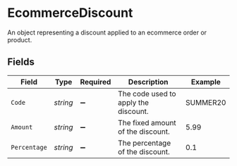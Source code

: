 # EcommerceDiscount

An object representing a discount applied to an ecommerce order or product.


## Fields

| Field                                | Type                                 | Required                             | Description                          | Example                              |
| ------------------------------------ | ------------------------------------ | ------------------------------------ | ------------------------------------ | ------------------------------------ |
| `Code`                               | *string*                             | :heavy_minus_sign:                   | The code used to apply the discount. | SUMMER20                             |
| `Amount`                             | *string*                             | :heavy_minus_sign:                   | The fixed amount of the discount.    | 5.99                                 |
| `Percentage`                         | *string*                             | :heavy_minus_sign:                   | The percentage of the discount.      | 0.1                                  |